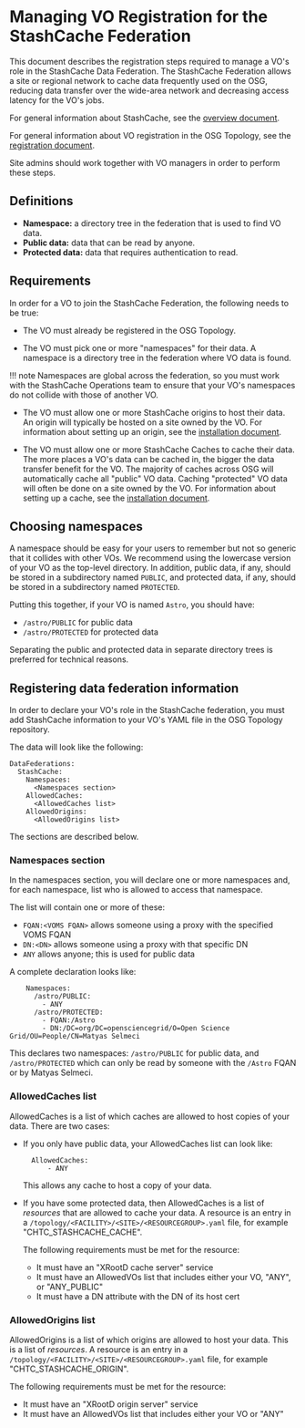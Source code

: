 Managing VO Registration for the StashCache Federation
======================================================

This document describes the registration steps required to manage a VO's role
in the StashCache Data Federation.
The StashCache Federation allows a site or regional network to cache data frequently used on the OSG,
reducing data transfer over the wide-area network and decreasing access latency
for the VO's jobs.

For general information about StashCache, see the [overview document](/data/stashcache/overview/).

For general information about VO registration in the OSG Topology,
see the [registration document](/common/registration/#registering-virtual-organizations).

Site admins should work together with VO managers in order to perform these steps.


Definitions
-----------

- **Namespace:** a directory tree in the federation that is used to find VO data.
- **Public data:** data that can be read by anyone.
- **Protected data:** data that requires authentication to read.


Requirements
------------

In order for a VO to join the StashCache Federation, the following needs to be true:

- The VO must already be registered in the OSG Topology.

- The VO must pick one or more "namespaces" for their data.
  A namespace is a directory tree in the federation where VO data is found.

!!! note
    Namespaces are global across the federation, so you must work with the StashCache Operations team
    to ensure that your VO's namespaces do not collide with those of another VO.

- The VO must allow one or more StashCache origins to host their data.
  An origin will typically be hosted on a site owned by the VO.
  For information about setting up an origin, see the [installation document](/data/stashcache/install-origin/).

- The VO must allow one or more StashCache Caches to cache their data.
  The more places a VO's data can be cached in, the bigger the data transfer benefit for the VO.
  The majority of caches across OSG will automatically cache all "public" VO data.
  Caching "protected" VO data will often be done on a site owned by the VO.
  For information about setting up a cache, see the [installation document](/data/stashcache/install-cache/).


Choosing namespaces
-------------------

A namespace should be easy for your users to remember but not so generic that it collides with other VOs.
We recommend using the lowercase version of your VO as the top-level directory.
In addition, public data, if any, should be stored in a subdirectory named `PUBLIC`,
and protected data, if any, should be stored in a subdirectory named `PROTECTED`.

Putting this together, if your VO is named `Astro`, you should have:

- `/astro/PUBLIC` for public data
- `/astro/PROTECTED` for protected data

Separating the public and protected data in separate directory trees is preferred for technical reasons.


Registering data federation information
---------------------------------------

In order to declare your VO's role in the StashCache federation,
you must add StashCache information to your VO's YAML file in the OSG Topology repository.

The data will look like the following:
```
DataFederations:
  StashCache:
    Namespaces:
      <Namespaces section>
    AllowedCaches:
      <AllowedCaches list>
    AllowedOrigins:
      <AllowedOrigins list>
```

The sections are described below.


### Namespaces section

In the namespaces section, you will declare one or more namespaces and, for each namespace,
list who is allowed to access that namespace.

The list will contain one or more of these:

- `FQAN:<VOMS FQAN>` allows someone using a proxy with the specified VOMS FQAN
- `DN:<DN>` allows someone using a proxy with that specific DN
- `ANY` allows anyone; this is used for public data

A complete declaration looks like:
```
    Namespaces:
      /astro/PUBLIC:
        - ANY
      /astro/PROTECTED:
        - FQAN:/Astro
        - DN:/DC=org/DC=opensciencegrid/O=Open Science Grid/OU=People/CN=Matyas Selmeci
```

This declares two namespaces: `/astro/PUBLIC` for public data, and `/astro/PROTECTED`
which can only be read by someone with the `/Astro` FQAN or by Matyas Selmeci.


### AllowedCaches list

AllowedCaches is a list of which caches are allowed to host copies of your data.
There are two cases:

- If you only have public data, your AllowedCaches list can look like:

        AllowedCaches:
            - ANY

   This allows any cache to host a copy of your data.

- If you have some protected data, then AllowedCaches is a list of _resources_ that are allowed to cache your data.
   A resource is an entry in a `/topology/<FACILITY>/<SITE>/<RESOURCEGROUP>.yaml` file,
   for example "CHTC_STASHCACHE_CACHE".

   The following requirements must be met for the resource:

   - It must have an "XRootD cache server" service
   - It must have an AllowedVOs list that includes either your VO, "ANY", or "ANY_PUBLIC"
   - It must have a DN attribute with the DN of its host cert


### AllowedOrigins list

AllowedOrigins is a list of which origins are allowed to host your data.
This is a list of _resources_.
A resource is an entry in a `/topology/<FACILITY>/<SITE>/<RESOURCEGROUP>.yaml` file,
for example "CHTC_STASHCACHE_ORIGIN".

The following requirements must be met for the resource:

- It must have an "XRootD origin server" service
- It must have an AllowedVOs list that includes either your VO or "ANY"

